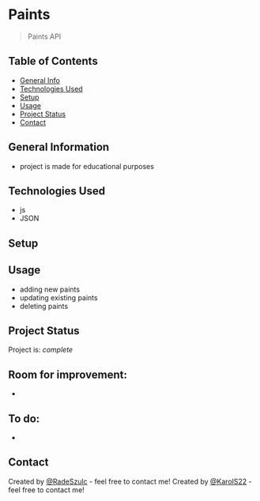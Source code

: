 # Paints
> Paints API


## Table of Contents
* [General Info](#general-information)
* [Technologies Used](#technologies-used)
* [Setup](#setup)
* [Usage](#usage)
* [Project Status](#project-status)
* [Contact](#contact)
<!-- * [License](#license) -->


## General Information
- project is made for educational purposes


## Technologies Used
- js
- JSON



## Setup



## Usage
- adding new paints
- updating existing paints
- deleting paints



## Project Status
Project is: _complete_ 


Room for improvement:
- 
- 

To do:
- 
- 


## Contact
Created by [@RadeSzulc](https://github.com/RadeSzulc) - feel free to contact me!
Created by [@KarolS22](https://github.com/KarolS22) - feel free to contact me!



<!-- This project is open source. -->

